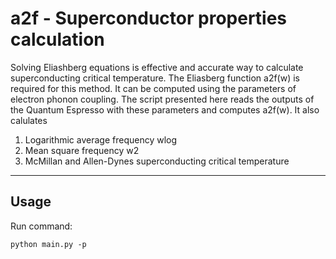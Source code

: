 # a2f - Superconductor properties calculation
Solving Eliashberg equations is effective and accurate way to calculate superconducting critical temperature. The Eliasberg function a2f(w) is required for this method. It can be computed using the parameters of electron phonon coupling. The script presented here reads the outputs of the Quantum Espresso with these parameters and computes a2f(w). 
It also calulates
1. Logarithmic average frequency wlog
2. Mean square frequency w2
3. McMillan and Allen-Dynes superconducting critical temperature
---
## Usage
Run command:
```
python main.py -p 
```
